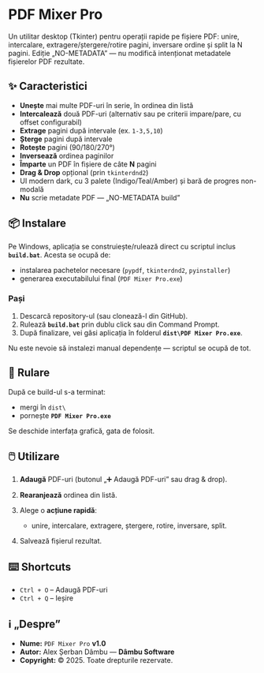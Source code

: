 # PDF Mixer Pro

Un utilitar desktop (Tkinter) pentru operații rapide pe fișiere PDF: unire, intercalare, extragere/ștergere/rotire pagini, inversare ordine și split la N pagini. Ediție „NO-METADATA” — nu modifică intenționat metadatele fișierelor PDF rezultate.

## ✨ Caracteristici

* **Unește** mai multe PDF-uri în serie, în ordinea din listă
* **Intercalează** două PDF-uri (alternativ sau pe criterii impare/pare, cu offset configurabil)
* **Extrage** pagini după intervale (ex. `1-3,5,10`)
* **Șterge** pagini după intervale
* **Rotește** pagini (90/180/270°)
* **Inversează** ordinea paginilor
* **Împarte** un PDF în fișiere de câte **N** pagini
* **Drag & Drop** opțional (prin `tkinterdnd2`)
* UI modern dark, cu 3 palete (Indigo/Teal/Amber) și bară de progres non-modală
* **Nu** scrie metadate PDF — „NO-METADATA build”

## 📦 Instalare

Pe Windows, aplicația se construiește/rulează direct cu scriptul inclus **`build.bat`**.
Acesta se ocupă de:

* instalarea pachetelor necesare (`pypdf`, `tkinterdnd2`, `pyinstaller`)
* generarea executabilului final (`PDF Mixer Pro.exe`)

### Pași

1. Descarcă repository-ul (sau clonează-l din GitHub).
2. Rulează **`build.bat`** prin dublu click sau din Command Prompt.
3. După finalizare, vei găsi aplicația în folderul **`dist\PDF Mixer Pro.exe`**.

Nu este nevoie să instalezi manual dependențe — scriptul se ocupă de tot.

## 🚀 Rulare

După ce build-ul s-a terminat:

* mergi în `dist\`
* pornește **`PDF Mixer Pro.exe`**

Se deschide interfața grafică, gata de folosit.

## 🖱️ Utilizare

1. **Adaugă** PDF-uri (butonul „➕ Adaugă PDF-uri” sau drag & drop).
2. **Rearanjează** ordinea din listă.
3. Alege o **acțiune rapidă**:

   * unire, intercalare, extragere, ștergere, rotire, inversare, split.
4. Salvează fișierul rezultat.

## ⌨️ Shortcuts

* `Ctrl + O` – Adaugă PDF-uri
* `Ctrl + Q` – Ieșire

## ℹ️ „Despre”

* **Nume:** `PDF Mixer Pro` **v1.0**
* **Autor:** Alex Șerban Dâmbu — **Dâmbu Software**
* **Copyright:** © 2025. Toate drepturile rezervate.

